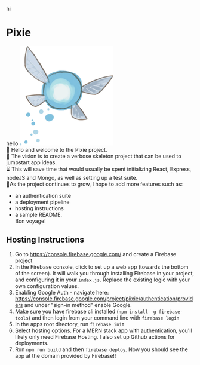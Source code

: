 hi

# Pixie

hello
<img src="/public/pixie.webp" alt="Toonlink blue pixie companion" width="251" height="266">
<br/>
:wave: Hello and welcome to the Pixie project. <br/>
:eyes: The vision is to create a verbose skeleton project that can be used to jumpstart app ideas. <br/>
:hourglass: This will save time that would usually be spent initializing React, Express, nodeJS and Mongo, as well as setting up a test suite.<br/>
:crystal_ball:As the project continues to grow, I hope to add more features such as:

- an authentication suite
- a deployment pipeline
- hosting instructions
- a sample README. <br/>
  Bon voyage!

## Hosting Instructions

1. Go to https://console.firebase.google.com/ and create a Firebase project
2. In the Firebase console, click to set up a web app (towards the bottom of the screen). It will walk you through installing Firebase in your project, and configuring it in your `index.js`. Replace the existing logic with your own configuration values.
3. Enabling Google Auth - navigate here: https://console.firebase.google.com/project/piixie/authentication/providers and under "sign-in method" enable Google.
4. Make sure you have firebase cli installed (`npm install -g firebase-tools`) and then login from your command line with `firebase login`
5. In the apps root directory, run `firebase init`
6. Select hosting options. For a MERN stack app with authentication, you'll likely only need Firebase Hosting. I also set up Github actions for deployments.
7. Run `npm run build` and then `firebase deploy`. Now you should see the app at the domain provided by Firebase!!
